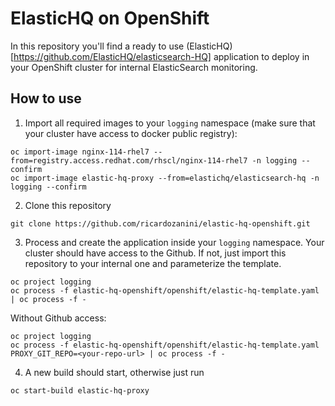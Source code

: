 # ElasticHQ on OpenShift

In this repository you'll find a ready to use (ElasticHQ)[https://github.com/ElasticHQ/elasticsearch-HQ] application to deploy in your OpenShift cluster for internal ElasticSearch monitoring.

## How to use

1. Import all required images to your `logging` namespace (make sure that your cluster have access to docker public registry):

```shell
oc import-image nginx-114-rhel7 --from=registry.access.redhat.com/rhscl/nginx-114-rhel7 -n logging --confirm
oc import-image elastic-hq-proxy --from=elastichq/elasticsearch-hq -n logging --confirm
``` 

2. Clone this repository

```shell
git clone https://github.com/ricardozanini/elastic-hq-openshift.git
```

3. Process and create the application inside your `logging` namespace. Your cluster should have access to the Github. If not, just import this repository to your internal one and parameterize the template.

```shell
oc project logging
oc process -f elastic-hq-openshift/openshift/elastic-hq-template.yaml | oc process -f -
```

Without Github access:

```shell
oc project logging
oc process -f elastic-hq-openshift/openshift/elastic-hq-template.yaml PROXY_GIT_REPO=<your-repo-url> | oc process -f -
```

4. A new build should start, otherwise just run

```shell
oc start-build elastic-hq-proxy
```

